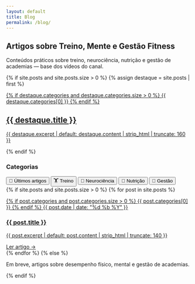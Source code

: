 ```yaml
---
layout: default
title: Blog
permalink: /blog/
---
```


<!-- TÍTULO FIXO (fora do grid) -->
<section class="blog-header">
  <h1>Artigos sobre Treino, Mente e Gestão Fitness</h1>
  <p>Conteúdos práticos sobre treino, neurociência, nutrição e gestão de academias — base dos vídeos do canal.</p>
</section>

<!-- DESTAQUE (fora do header) -->
{% if site.posts and site.posts.size > 0 %}
  {% assign destaque = site.posts | first %}
  <section class="blog-destaque">
    <a class="dst-wrap" href="{{ destaque.url | relative_url }}">
      <div class="dst-thumb" style="background-image:url('{{ destaque.image | default: '/assets/css/thumb-default.jpg' | relative_url }}')"></div>
      <div class="dst-info">
        {% if destaque.categories and destaque.categories.size > 0 %}
          <span class="cat">{{ destaque.categories[0] }}</span>
        {% endif %}
        <h2>{{ destaque.title }}</h2>
        <p>{{ destaque.excerpt | default: destaque.content | strip_html | truncate: 160 }}</p>
      </div>
    </a>
  </section>
{% endif %}

<!-- GRID: lateral + lista -->
<div class="blog-layout">
  <aside class="blog-sidebar">
    <h3>Categorias</h3>
    <nav class="blog-filtros-vertical">
      <button data-filter="all" class="on">📰 Últimos artigos</button>
      <button data-filter="Treino">🏋️ Treino</button>
      <button data-filter="Neurociência">🧠 Neurociência</button>
      <button data-filter="Nutrição">🥗 Nutrição</button>
      <button data-filter="Gestão">🧾 Gestão</button>
    </nav>
  </aside>

  <section class="blog-lista">
    <div class="cards">
      {% if site.posts and site.posts.size > 0 %}
        {% for post in site.posts %}
          <article class="card" data-cats="{{ post.categories | join: ',' }}">
            <a href="{{ post.url | relative_url }}">
              <div class="thumb" style="background-image:url('{{ post.image | default: '/assets/css/thumb-default.jpg' | relative_url }}')"></div>
              <div class="card-body">
                <p class="meta">
                  {% if post.categories and post.categories.size > 0 %}
                    <span class="cat">{{ post.categories[0] }}</span>
                  {% endif %}
                  <span class="date">{{ post.date | date: "%d %b %Y" }}</span>
                </p>
                <h3>{{ post.title }}</h3>
                <p class="exc">{{ post.excerpt | default: post.content | strip_html | truncate: 140 }}</p>
                <span class="ler">Ler artigo →</span>
              </div>
            </a>
          </article>
        {% endfor %}
      {% else %}
        <p>Em breve, artigos sobre desempenho físico, mental e gestão de academias.</p>
      {% endif %}
    </div>
  </section>
</div>

<!-- SCRIPT (filtro sem scroll) -->
<script>
(function(){
  const cards = Array.from(document.querySelectorAll('.card'));
  const btns  = Array.from(document.querySelectorAll('.blog-filtros-vertical [data-filter]'));
  btns.forEach(btn=>{
    btn.addEventListener('click', ()=>{
      // estado ativo
      btns.forEach(b=>b.classList.remove('on'));
      btn.classList.add('on');

      // filtra
      const f = (btn.dataset.filter || 'all').toLowerCase();
      cards.forEach(c=>{
        const cats = (c.dataset.cats || '').toLowerCase();
        const match = (f === 'all' || cats.includes(f));
        c.style.display = match ? '' : 'none';
      });
    });
  });
})();
</script>
